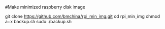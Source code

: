 #Make minimized raspberry disk image

git clone https://github.com/bmchina/rpi_min_img.git
cd rpi_min_img
chmod a+x backup.sh
sudo ./backup.sh
